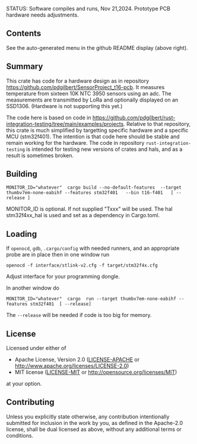 STATUS: Software compiles and runs, Nov 21,2024. Prototype PCB hardware needs adjustments.

##  Contents

See the auto-generated menu in the github README display (above right).

## Summary

This crate has code for a hardware design as in repository
https://github.com/pdgilbert/SensorProject_t16-pcb.
It measures temperature from sixteen 10K NTC 3950 sensors using an adc. 
The measurements are transmitted by LoRa and optionally displayed on an SSD1306.
(Hardware is not supporting this yet.)

The code here is based on code in 
https://github.com/pdgilbert/rust-integration-testing/tree/main/examples/projects.
Relative to that repository, this crate is much simplified by targetting specific hardware
and a specific MCU (stm32f401). 
The intention is that code here should be stable and remain working for the hardware.
The code in repository `rust-integration-testing` is intended for testing new versions of 
crates and hals, and as a result is sometimes broken.

## Building

```
MONITOR_ID="whatever"  cargo build --no-default-features  --target thumbv7em-none-eabihf --features stm32f401   --bin t16-f401   [ --release ]
```
MONITOR_ID is optional. If not supplied "Txxx" will be used. 
The hal stm32f4xx_hal is used and set as a dependency in Cargo.toml.

## Loading

If `openocd`, `gdb`, `.cargo/config` with needed runners, and an appropriate probe are 
in place then in one window run

```
openocd -f interface/stlink-v2.cfg -f target/stm32f4x.cfg
```
Adjust interface for your programming dongle.

In another window do
```
MONITOR_ID="whatever"  cargo  run --target thumbv7em-none-eabihf --features stm32f401  [ --release]
```
The `--release` will be needed if code is too big for memory.

## License

Licensed under either of

 * Apache License, Version 2.0 ([LICENSE-APACHE](LICENSE-APACHE) or
   http://www.apache.org/licenses/LICENSE-2.0)
 * MIT license ([LICENSE-MIT](LICENSE-MIT) or
   http://opensource.org/licenses/MIT)

at your option.

## Contributing

Unless you explicitly state otherwise, any contribution intentionally submitted
for inclusion in the work by you, as defined in the Apache-2.0 license, shall
be dual licensed as above, without any additional terms or conditions.
